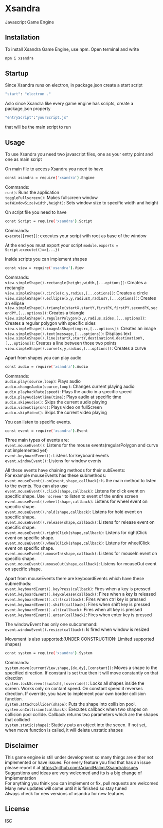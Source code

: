 # Xsandra
Javascript Game Engine

## Installation
To install Xsandra Game Engine, use npm.
Open terminal and write
```bash
npm i xsandra
```

## Startup
Since Xsandra runs on electron, in package.json create a start script
```bash
"start": "electron ."
```

Aslo since Xsandra like every game engine has scripts, create a package.json property 
```bash
"entryScript":"yourScript.js"
```
that will be the main script to run

## Usage
To use Xsandra you need two javascript files, one as your entry point and one as main script

On main file to access Xsandra you need to have
```bash
const xsandra = require('xsandra').Engine
```

Commands:  
    ```run()```: Runs the application  
    ```toggleFullscreen()```: Makes fullscreen window  
    ```setWindowSize(width,height)```: Sets window size to specific width and height  

On script file you need to have
```bash
const Script = require('xsandra').Script
```

Commands:  
    ```execute([root])```: executes your script with root as base of the window

At the end you must export your script ```module.exports = Script.execute(()=>{...})```

Inside scripts you can implement shapes
```bash
const view = require('xsandra').View
```

Commands:  
    ```view.simpleShape().rectangle(height,width,[...options])```: Creates a rectangle  
    ```view.simpleShape().circle(x,y,radius,[...options])```: Creates a circle  
    ```view.simpleShape().ecllipse(x,y,radiusX,radiusY,[...options])```: Creates an ellipse  
    ```view.simpleShape().triangle(startX,startY,firstPX,firstPY,secondPX,secondPY,[...options])```: Creates a triangle  
    ```view.simpleShape().regularPolygon(x,y,radius,sides,[...options])```: Creates a regular polygon with specific sides
    ```view.simpleShape().imageAsShape(imgsrc,[...options])```: Creates an image  
    ```view.simpleShape().text(message,[...options])```: Displays text  
    ```view.simpleShape().line(startX,startY,destinationX,destinationY,[...options])```: Creates a line between those two points  
    ```view.simpleShape().curve(x,y,radius,[...options])```: Creates a curve 

Apart from shapes you can play audio
```bash
const audio = require('xsandra').Audio
```

Commands:  
    ```audio.play(source,loop)```: Plays audio  
    ```audio.changeAudio(source,loop)```: Changes current playing audio  
    ```audio.playbackRate(speed)```: Plays the audio in a specific speed  
    ```audio.playAudioAtTime(time)```: Plays audio at specific time  
    ```audio.skipAudio()```: Skips the current audio playing  
    ```audio.videoClip(src)```: Plays video on fullScreen  
    ```audio.skipVideo()```: Skips the current video playing  

You can listen to specific events.  
```bash
const event = require('xsandra').Event
```
Three main types of events are:  
    ```event.mouseEvent()```: Listens for the mouse events(regularPolygon and curve not implemented yet)  
    ```event.keyboardEvent()```: Listens for keyboard events  
    ```event.windowEvent()```: Listens for window events  

All these events have chaining methods for their subEvents:  
For example mouseEvents has these submethods:  
    ```event.mouseEvent().on(event,shape,callback)```: Is the main method to listen to the events. You can also use  
    ```event.mouseEvent().click(shape,callback)```: Listens for click event on specific shape. Use ```'screen'``` to listen to event of the entire screen  
    ```event.mouseEvent().wheel(shape,callback)```: Listens for wheel event on specific shape.  
    ```event.mouseEvent().hold(shape,callback)```: Listens for hold event on specific shape.  
    ```event.mouseEvent().release(shape,callback)```: Listens for release event on specific shape.  
    ```event.mouseEvent().rightClick(shape,callback)```: Listens for rightClick event on specific shape.  
    ```event.mouseEvent().wheelClick(shape,callback)```: Listens for wheelClick event on specific shape.  
    ```event.mouseEvent().mouseIn(shape,callback)```: Listens for mouseIn event on specific shape.  
    ```event.mouseEvent().mouseOut(shape,callback)```: Listens for mouseOut event on specific shape.  

Apart from mouseEvents there are keyboardEvents which have these submethods:  
    ```event.keyboardEvent().keyPress(callback)```: Fires when a key is pressed  
    ```event.keyboardEvent().keyRelease(callback)```: Fires when a key is released  
    ```event.keyboardEvent().ctrl(callback)```: Fires when ctrl key is pressed  
    ```event.keyboardEvent().shift(callback)```: Fires when shift key is pressed  
    ```event.keyboardEvent().alt(callback)```: Fires when alt key is pressed  
    ```event.keyboardEvent().enter(callback)```: Fires when enter key is pressed  

The windowEvent has only one subcommand:  
    ```event.windowEvent().resize(callback)```: Is fired when window is resized  

Movement is also supported:(UNDER CONSTRUCTION: Limited supported shapes)
```bash
const system = require('xsandra').System
```  
Commands:  
    ```system.move(currentView,shape,{dx,dy},[constant])```: Moves a shape to the specified direction. If constant is set true then it will move constantly on that direction  
    ```system.lockScreen([switch],[override])```: Locks all shapes inside the screen. Works only on contant speed. On constant speed it reverses direction. If override, you have to implement your own border collision function.  
    ```system.attachCollider(shape)```: Puts the shape into collision pool.  
    ```system.onCollision(callback)```: Executes callback when two shapes on collision pool collide. Callback returns two parameters which are the shapes that collided  
    ```system.static(shape)```: Staticly puts an object into the sceen. If not set, when move function is called, it will delete unstatic shapes  


## Disclaimer
This game engine is still under development so many things are either not implemented or have issues. For every feature you find that has an issue please report it at https://github.com/ArianitHalimi/Xsandra/issues  
Suggestions and ideas are very welcomed and its is a big change of implementation  
For anything you think you can implement or fix, pull requests are welcomed  
Many new updates will come until it is finished so stay tuned  
Always check for new versions of xsandra for new features  


## License
[ISC](https://opensource.org/licenses/ISC)
